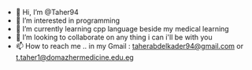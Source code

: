 - 👋 Hi, I’m @Taher94
- 👀 I’m interested in programming
- 🌱 I’m currently learning cpp language beside my medical learning
- 💞️ I’m looking to collaborate on any thing i can i'll be with you
- 📫 How to reach me .. in my Gmail : taherabdelkader94@gmail.com or t.taher1@domazhermedicine.edu.eg

<!---
Taher94/Taher94 is a ✨ special ✨ repository because its `README.md` (this file) appears on your GitHub profile.
You can click the Preview link to take a look at your changes.
--->
